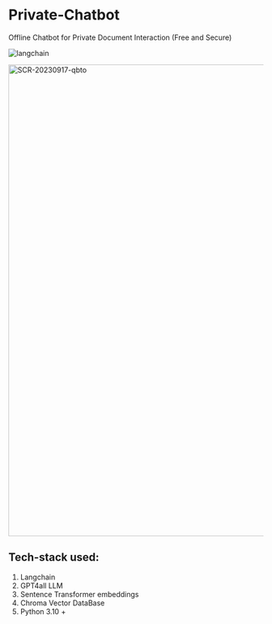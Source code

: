 # Private-Chatbot
Offline Chatbot for Private Document Interaction (Free and Secure)

![langchain]()

<img width="930" alt="SCR-20230917-qbto" src="https://github.com/abidsaudagar/Private-Chatbot/assets/20873579/e9c34bae-b697-4f11-b332-886ae298bc2b">

## Tech-stack used:
1. Langchain
2. GPT4all LLM
3. Sentence Transformer embeddings
3. Chroma Vector DataBase
4. Python 3.10 +
